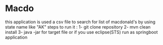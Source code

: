 # Macdo
this application is used a csv file to search for list of macdonald's by using state name like "AK"
steps to run it : 
   1- git clone repository 
   2- mvn clean install 
   3- java -jar for target file or if you use eclipse(STS) run as springboot application
   
